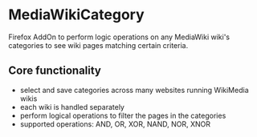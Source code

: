 # MediaWikiCategory
Firefox AddOn to perform logic operations on any MediaWiki wiki's categories to see wiki pages matching certain criteria.
## Core functionality
- select and save categories across many websites running WikiMedia wikis
- each wiki is handled separately
- perform logical operations to filter the pages in the categories
- supported operations: AND, OR, XOR, NAND, NOR, XNOR